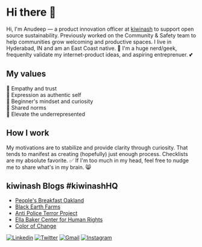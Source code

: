 #   Hi there 👋
Hi, I'm Anudeep — a product innovation officer at [kiwinash](https://kiwinash.com) to support open source sustainability. Previously worked on the Community & Safety team to help communities grow welcoming and productive spaces. I live in Hyderabad, IN and am an East Coast native. 🙌 I'm a huge nerd/geek, frequenlty validate my internet-product ideas, and aspiring entreprenuer. 💕

## My values
💖 Empathy and trust<br>
🌟 Expression as authentic self<br>
🍏 Beginner's mindset and curiosity<br>
🙌 Shared norms<br>
🚀 Elevate the underrepresented

## How I work
My motivations are to stabilize and provide clarity through curiosity. That tends to manifest as creating (hopefully) just enough process. Checklists are my absolute favorite. ✅ If I'm too much in my head, feel free to nudge me to share what's in my brain. 😸


## kiwinash Blogs #kiwinashHQ
- [People's Breakfast Oakland](https://www.hellablackpod.com/pbo)
- [Black Earth Farms](https://www.blackearthfarms.com/)
- [Anti Police Terror Project](https://www.antipoliceterrorproject.org/)
- [Ella Baker Center for Human Rights](https://ellabakercenter.org/)
- [Color of Change](https://colorofchange.org/)





<a href="https://www.linkedin.com/in/chirumallaa/" target="_blank"><img src="https://img.shields.io/badge/-chirumallaa-blue?style=flat-square&logo=Linkedin&logoColor=white" alt="Linkedin"></a> <a href="https://twitter.com/travelcommelair" target="_blank"><img src="https://img.shields.io/badge/-@travelcommelair-1ca0f1?style=flat-square&labelColor=1ca0f1&logo=twitter&logoColor=white" alt="Twitter"></a> <a href="mailto:chirumallaa@gmail.com" target="_blank"><img src="https://img.shields.io/badge/-chirumallaa@gmail.com-c14438?style=flat-square&logo=Gmail&logoColor=white" alt="Gmail"></a> <a href="https://instagram.com/travelcommelair/" target="_blank"><img src="https://img.shields.io/badge/-@travelcommelair-4aa6f0?style=flat-square&labelColor=4aa6f0&logo=Instagram" alt="Instagram"></a> 
